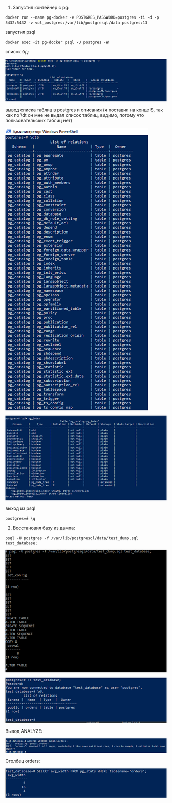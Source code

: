 1. Запустил контейнер с pg:
```shell
docker run --name pg-docker -e POSTGRES_PASSWORD=postgres -ti -d -p 5432:5432 -v vol_postgres:/var/lib/postgresql/data postgres:13
```
запустил psql

```shell
docker exec -it pg-docker psql -U postgres -W
```
список бд:

![img.png](img.png)

вывод списка таблиц в postgres и описания (я поставил на конце S, так как по \dt он мне не выдал список таблиц, видимо, потому что пользовательских таблиц нет)

![img_1.png](img_1.png)

![img_2.png](img_2.png)

выход из psql
```shell
postgres=# \q
```
2. Восстановил базу из дампа:
```shell
psql -U postgres -f /var/lib/postgresql/data/test_dump.sql test_database;
```
![img_3.png](img_3.png)

![img_4.png](img_4.png)

Вывод ANALYZE:

![img_5.png](img_5.png)

Столбец orders:

![img_6.png](img_6.png)

